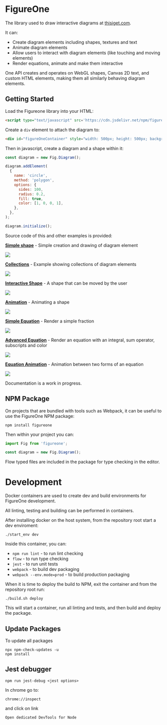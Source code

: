 # FigureOne

The library used to draw interactive diagrams at <a href="https://www.thisiget.com">thisiget.com</a>.

It can:

* Create diagram elements including shapes, textures and text
* Animate diagram elements
* Allow users to interact with diagram elements (like touching and moving elements)
* Render equations, animate and make them interactive

One API creates and operates on WebGL shapes, Canvas 2D text, and custom HTML elements, making them all similarly behaving diagram elements.

## Getting Started

Load the Figureone library into your HTML:

```html
<script type="text/javascript" src='https://cdn.jsdelivr.net/npm/figureone@0.2.0/figureone.min.js'></script>
```

Create a `div` element to attach the diagram to:
```html
<div id="figureOneContainer" style="width: 500px; height: 500px; background-color: black;"></div>
```

Then in javascript, create a diagram and a shape within it:

```js
const diagram = new Fig.Diagram();

diagram.addElement(
  {
    name: 'circle',
    method: 'polygon',
    options: {
      sides: 100,
      radius: 0.2,
      fill: true,
      color: [1, 0, 0, 1],
    },
  },
);

diagram.initialize();
```

Source code of this and other examples is provided:

**[Simple shape](https://github.com/airladon/FigureOne/tree/master/examples/1%20-%20Shape)** - Simple creation and drawing of diagram element

![](examples/1%20-%20Shape/example.png)

**[Collections](https://github.com/airladon/FigureOne/tree/master/examples/2%20-%20Collections)** - Example showing collections of diagram elements

![](examples/2%20-%20Collections/example.png)

**[Interactive Shape](https://github.com/airladon/FigureOne/tree/master/examples/3%20-%20Interactive%20Shape)** - A shape that can be moved by the user

![](examples/3%20-%20Interactive%20Shape/example.gif)

**[Animation](https://github.com/airladon/FigureOne/tree/master/examples/4%20-%20Animation)** - Animating a shape

![](examples/4%20-%20Animation/example.gif)

**[Simple Equation](https://github.com/airladon/FigureOne/tree/master/examples/5%20-%20Simple%20Equation)** - Render a simple fraction

![](examples/5%20-%20Simple%20Equation/example.png)

**[Advanced Equation](https://github.com/airladon/FigureOne/tree/master/examples/6%20-%20Advanced%20Equation)** - Render an equation with an integral, sum operator, subscripts and color

![](examples/6%20-%20Advanced%20Equation/example.png)

**[Equation Animation](https://github.com/airladon/FigureOne/tree/master/examples/7%20-%20Animation%20between%20Equation%20Forms)** - Animation between two forms of an equation

![](examples/7%20-%20Animation%20between%20Equation%20Forms/example.gif)

Documentation is a work in progress.

## NPM Package

On projects that are bundled with tools such as Webpack, it can be useful to use the FigureOne NPM package:

`npm install figureone`

Then within your project you can:

```js
import Fig from 'figureone';

const diagram = new Fig.Diagram();
```

Flow typed files are included in the package for type checking in the editor.

# Development

Docker containers are used to create dev and build environments for FigureOne development.

All linting, testing and building can be performed in containers.

After installing docker on the host system, from the repository root start a dev enviroment:

`./start_env dev`

Inside this container, you can:

* `npm run lint` - to run lint checking
* `flow` - to run type checking
* `jest` - to run unit tests
* `webpack` - to build dev packaging
* `webpack --env.mode=prod` - to build production packaging

When it is time to deploy the build to NPM, exit the container and from the repository root run:

`./build.sh deploy`

This will start a container, run all linting and tests, and then build and deploy the package.

## Update Packages

To update all packages

```
npx npm-check-updates -u
npm install
```

## Jest debugger

```
npm run jest-debug <jest options>
```

In chrome go to:
```
chrome://inspect
```

and click on link
```
Open dedicated DevTools for Node
```

